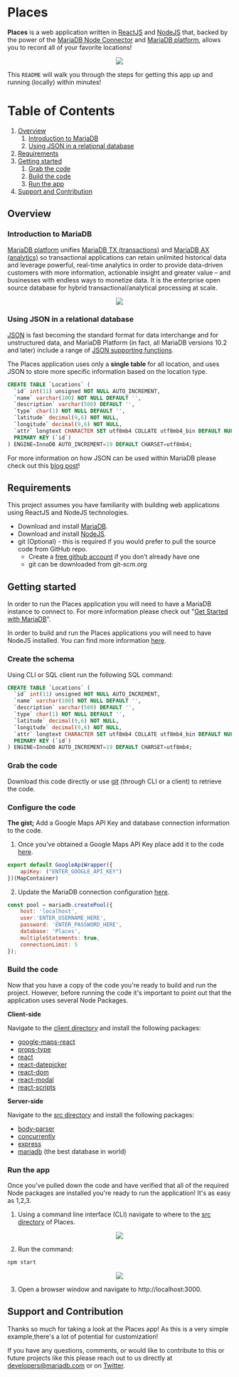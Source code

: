 # Places

**Places** is a web application written in [ReactJS](https://reactjs.org) and [NodeJS](https://nodejs.org) that, backed by the power of the [MariaDB Node Connector](https://github.com/MariaDB/mariadb-connector-nodejs) and [MariaDB platform](https://mariadb.com/products/mariadb-platform/), allows you to record all of your favorite locations!

<p align="center">
    <img src="media/map.png" />
</p>

This `README` will walk you through the steps for getting this app up and running (locally) within minutes!

# Table of Contents
1. [Overview](#overview)
    1. [Introduction to MariaDB](#intro-mariadb)
    2. [Using JSON in a relational database](#json-relational)
2. [Requirements](#requirements)
3. [Getting started](#getting-started)
    1. [Grab the code](#grab-code)
    2. [Build the code](#build-code)
    3. [Run the app](#run-app)
4. [Support and Contribution](#support-contribution)

## Overview <a name="overview"></a>

### Introduction to MariaDB <a name="intro-mariadb"></a>

[MariaDB platform](https://mariadb.com/products/mariadb-platform/) unifies [MariaDB TX (transactions)](https://mariadb.com/products/mariadb-platform-transactional/) and [MariaDB AX (analytics)](https://mariadb.com/products/mariadb-platform-analytical/) so transactional applications can retain unlimited historical data and leverage powerful, real-time analytics in order to provide data-driven customers with more information, actionable insight and greater value – and businesses with endless ways to monetize data. It is the enterprise open source database for hybrid transactional/analytical processing at scale.

<p align="center">
    <img src="media/platform.png" />
</p>

### Using JSON in a relational database <a name="json-relational"></a>

[JSON](https://www.json.org) is fast becoming the standard format for data interchange and for unstructured data, and MariaDB Platform (in fact, all MariaDB versions 10.2 and later) include a range of [JSON supporting functions](https://mariadb.com/topic/json/).

The Places application uses only a **single table** for all location, and uses JSON to store more specific information based on the location type.

```sql
CREATE TABLE `Locations` (
  `id` int(11) unsigned NOT NULL AUTO_INCREMENT,
  `name` varchar(100) NOT NULL DEFAULT '',
  `description` varchar(500) DEFAULT '',
  `type` char(1) NOT NULL DEFAULT '',
  `latitude` decimal(9,6) NOT NULL,
  `longitude` decimal(9,6) NOT NULL,
  `attr` longtext CHARACTER SET utf8mb4 COLLATE utf8mb4_bin DEFAULT NULL CHECK (json_valid(`attr`)),
  PRIMARY KEY (`id`)
) ENGINE=InnoDB AUTO_INCREMENT=19 DEFAULT CHARSET=utf8mb4;
```

For more information on how JSON can be used within MariaDB please check out this [blog post](https://mariadb.com/resources/blog/json-with-mariadb-10-2/)!


## Requirements <a name="requirements"></a>

This project assumes you have familiarity with building web applications using ReactJS and NodeJS technologies. 

* Download and install [MariaDB](https://go.mariadb.com/download-mariadb-server-community.html?utm_source=google&utm_medium=ppc&utm_campaign=MKG-Search-Google-Branded-DL-NA-Server-DL&gclid=CjwKCAiAwZTuBRAYEiwAcr67OUBIqnFBo9rUBhYql3VZV_nhlSKzkwoUv7vhA6gwNdGoBSc2uWe7SBoCX_oQAvD_BwE). 
* Download and install [NodeJS](https://nodejs.org/).
* git (Optional) - this is required if you would prefer to pull the source code from GitHub repo.
    - Create a [free github account](https://github.com/) if you don’t already have one
    - git can be downloaded from git-scm.org

## Getting started <a name="getting-started"></a>

In order to run the Places application you will need to have a MariaDB instance to connect to. For more information please check out "[Get Started with MariaDB](https://mariadb.com/get-started-with-mariadb/)".

In order to build and run the Places applications you will need to have NodeJS installed. You can find more information [here](https://nodejs.org/).

### Create the schema <a name="create-schema"></a>

Using CLI or SQL client run the following SQL command:

```sql
CREATE TABLE `Locations` (
  `id` int(11) unsigned NOT NULL AUTO_INCREMENT,
  `name` varchar(100) NOT NULL DEFAULT '',
  `description` varchar(500) DEFAULT '',
  `type` char(1) NOT NULL DEFAULT '',
  `latitude` decimal(9,6) NOT NULL,
  `longitude` decimal(9,6) NOT NULL,
  `attr` longtext CHARACTER SET utf8mb4 COLLATE utf8mb4_bin DEFAULT NULL CHECK (json_valid(`attr`)),
  PRIMARY KEY (`id`)
) ENGINE=InnoDB AUTO_INCREMENT=19 DEFAULT CHARSET=utf8mb4;
```

### Grab the code <a name="grab-code"></a>

Download this code directly or use [git](git-scm.org) (through CLI or a client) to retrieve the code.

### Configure the code <a name="configure-code"></a>

**The gist;** Add a Google Maps API Key and database connection information to the code.

1. Once you've obtained a Google Maps API Key place add it to the code [here](src/client/src/components/MapContainer.js#L248).

```js
export default GoogleApiWrapper({
    apiKey: ("ENTER_GOOGLE_API_KEY")
})(MapContainer)
```

2. Update the MariaDB connection configuration [here](src/db.js#L4).

```js
const pool = mariadb.createPool({
    host: 'localhost', 
    user:'ENTER_USERNAME_HERE', 
    password: 'ENTER_PASSWORD_HERE',
    database: 'Places',
    multipleStatements: true,
    connectionLimit: 5
});
```

### Build the code <a name="build-code"></a>

Now that you have a copy of the code you're ready to build and run the project. However, before running the code it's important to point out that the application uses several Node Packages.

**Client-side**

Navigate to the [client directory](https://github.com/mariadb-corporation/Developer-Examples/tree/master/Places/src/client) and install the following packages:

- [google-maps-react](https://www.npmjs.com/package/google-map-react)
- [props-type](https://www.npmjs.com/package/props-type)
- [react](https://www.npmjs.com/package/react)
- [react-datepicker](https://www.npmjs.com/package/react-datepicker)
- [react-dom](https://www.npmjs.com/package/react-dom)
- [react-modal](https://www.npmjs.com/package/react-modal)
- [react-scripts](https://www.npmjs.com/package/react-scripts)

**Server-side**

Navigate to the [src directory](https://github.com/mariadb-corporation/Developer-Examples/tree/master/Places/src) and install the following packages:

- [body-parser](https://www.npmjs.com/package/body-parser)
- [concurrently](https://www.npmjs.com/package/concurrently)
- [express](https://www.npmjs.com/package/express)
- [mariadb](https://www.npmjs.com/package/mariadb) (the best database in world)


### Run the app <a name="run-app"></a>

Once you've pulled down the code and have verified that all of the required Node packages are installed you're ready to run the application! It's as easy as 1,2,3.

1. Using a command line interface (CLI) navigate to where to the [src directory](https://github.com/mariadb-corporation/Developer-Examples/blob/master/Places/src/) of Places.

<p align="center">
    <img src="media/cli_root.png" />
</p>

2. Run the command:

```bash
npm start
```

<p align="center">
    <img src="media/npm_start.png" />
</p>

3. Open a browser window and navigate to http://localhost:3000.

## Support and Contribution <a name="support-contribution"></a>

Thanks so much for taking a look at the Places app! As this is a very simple example,there's a lot of potential for customization! 

If you have any questions, comments, or would like to contribute to this or future projects like this please reach out to us directly at developers@mariadb.com or on [Twitter](https://twitter.com/mariadb).
